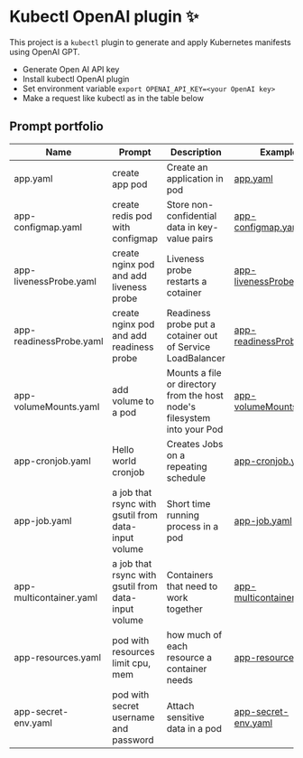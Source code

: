 # Kubectl OpenAI plugin ✨

This project is a `kubectl` plugin to generate and apply Kubernetes manifests using OpenAI GPT.

- Generate Open AI API key
- Install kubectl OpenAI plugin
- Set environment variable `export OPENAI_API_KEY=<your OpenAI key>`
- Make a request like kubectl as in the table below

## Prompt portfolio

|    Name    |     Prompt     |   Description |      Example       |
|------------|----------------|---------------|--------------------|
| app.yaml | create app pod | Create an application in pod | [app.yaml](./yaml/app.yaml) |
| app-configmap.yaml     | create redis pod with configmap | Store non-confidential data in key-value pairs | [app-configmap.yaml](./yaml/app-configmap.yaml) |
| app-livenessProbe.yaml | create nginx pod and add liveness probe | Liveness probe restarts a cotainer |  [app-livenessProbe.yaml](./yaml/app-livenessProbe.yaml)|
| app-readinessProbe.yaml | create nginx pod and add readiness probe | Readiness probe put a cotainer out of Service LoadBalancer |  [app-readinessProbe.yaml](./yaml/app-readinessProbe.yaml) |
| app-volumeMounts.yaml  | add volume to a pod | Mounts a file or directory from the host node's filesystem into your Pod |  [app-volumeMounts.yaml](./yaml/app-volumeMounts.yaml)|
| app-cronjob.yaml       | Hello world cronjob | Creates Jobs on a repeating schedule | [app-cronjob.yaml](./yaml/app-cronjob.yaml) | 
| app-job.yaml           | a job that rsync with gsutil from data-input volume | Short time running process in a pod | [app-job.yaml](./yaml/app-job.yaml) |
| app-multicontainer.yaml| a job that rsync with gsutil from data-input volume| Containers that need to work together | [app-multicontainer.yaml](./yaml/app-multicontainer.yaml) |
| app-resources.yaml     | pod with resources limit cpu, mem | how much of each resource a container needs | [app-resources.yaml](./yaml/app-resources.yaml) |
| app-secret-env.yaml    | pod with secret username and password| Attach sensitive data in a pod | [app-secret-env.yaml](./yaml/app-secret-env.yaml) |